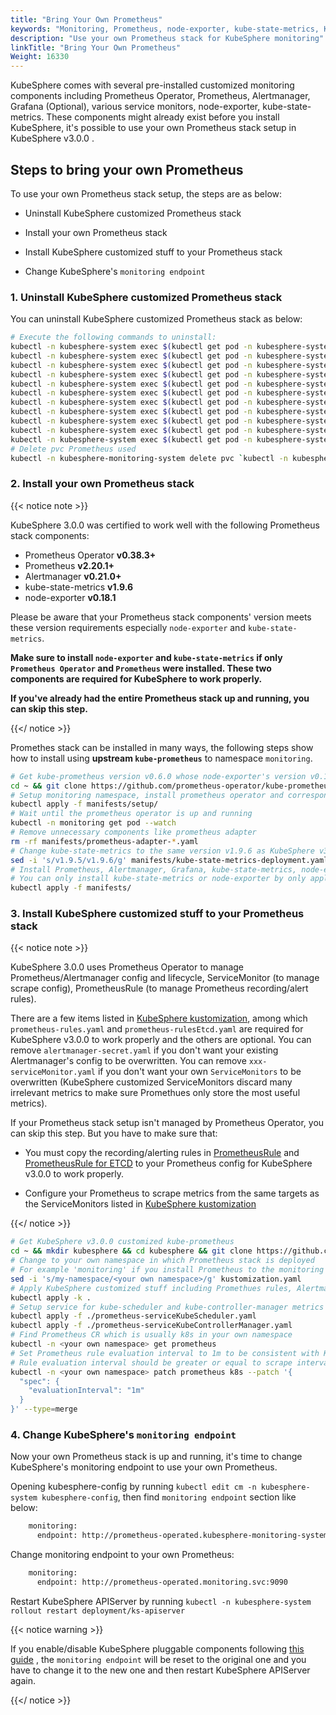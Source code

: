 ```yaml
---
title: "Bring Your Own Prometheus"
keywords: "Monitoring, Prometheus, node-exporter, kube-state-metrics, KubeSphere, Kubernetes"
description: "Use your own Prometheus stack for KubeSphere monitoring"
linkTitle: "Bring Your Own Prometheus"
Weight: 16330
---
```


KubeSphere comes with several pre-installed customized monitoring components including Prometheus Operator, Prometheus, Alertmanager, Grafana (Optional), various service monitors, node-exporter, kube-state-metrics. These components might already exist before you install KubeSphere, it's possible to use your own Prometheus stack setup in KubeSphere v3.0.0 .

## Steps to bring your own Prometheus

To use your own Prometheus stack setup, the steps are as below:

- Uninstall KubeSphere customized Prometheus stack

- Install your own Prometheus stack

- Install KubeSphere customized stuff to your Prometheus stack

- Change KubeSphere's `monitoring endpoint`

### 1. Uninstall KubeSphere customized Prometheus stack

You can uninstall KubeSphere customized Prometheus stack as below:

```bash
# Execute the following commands to uninstall:
kubectl -n kubesphere-system exec $(kubectl get pod -n kubesphere-system -l app=ks-install -o jsonpath='{.items[0].metadata.name}') -- kubectl delete -f /kubesphere/kubesphere/prometheus/alertmanager/ 2>/dev/null
kubectl -n kubesphere-system exec $(kubectl get pod -n kubesphere-system -l app=ks-install -o jsonpath='{.items[0].metadata.name}') -- kubectl delete -f /kubesphere/kubesphere/prometheus/devops/ 2>/dev/null
kubectl -n kubesphere-system exec $(kubectl get pod -n kubesphere-system -l app=ks-install -o jsonpath='{.items[0].metadata.name}') -- kubectl delete -f /kubesphere/kubesphere/prometheus/etcd/ 2>/dev/null
kubectl -n kubesphere-system exec $(kubectl get pod -n kubesphere-system -l app=ks-install -o jsonpath='{.items[0].metadata.name}') -- kubectl delete -f /kubesphere/kubesphere/prometheus/grafana/ 2>/dev/null
kubectl -n kubesphere-system exec $(kubectl get pod -n kubesphere-system -l app=ks-install -o jsonpath='{.items[0].metadata.name}') -- kubectl delete -f /kubesphere/kubesphere/prometheus/kube-state-metrics/ 2>/dev/null
kubectl -n kubesphere-system exec $(kubectl get pod -n kubesphere-system -l app=ks-install -o jsonpath='{.items[0].metadata.name}') -- kubectl delete -f /kubesphere/kubesphere/prometheus/node-exporter/ 2>/dev/null
kubectl -n kubesphere-system exec $(kubectl get pod -n kubesphere-system -l app=ks-install -o jsonpath='{.items[0].metadata.name}') -- kubectl delete -f /kubesphere/kubesphere/prometheus/upgrade/ 2>/dev/null
kubectl -n kubesphere-system exec $(kubectl get pod -n kubesphere-system -l app=ks-install -o jsonpath='{.items[0].metadata.name}') -- kubectl delete -f /kubesphere/kubesphere/prometheus/prometheus-rules-v1.16\+.yaml 2>/dev/null
kubectl -n kubesphere-system exec $(kubectl get pod -n kubesphere-system -l app=ks-install -o jsonpath='{.items[0].metadata.name}') -- kubectl delete -f /kubesphere/kubesphere/prometheus/prometheus-rules.yaml 2>/dev/null
kubectl -n kubesphere-system exec $(kubectl get pod -n kubesphere-system -l app=ks-install -o jsonpath='{.items[0].metadata.name}') -- kubectl delete -f /kubesphere/kubesphere/prometheus/prometheus 2>/dev/null
kubectl -n kubesphere-system exec $(kubectl get pod -n kubesphere-system -l app=ks-install -o jsonpath='{.items[0].metadata.name}') -- kubectl delete -f /kubesphere/kubesphere/prometheus/init/ 2>/dev/null
# Delete pvc Prometheus used
kubectl -n kubesphere-monitoring-system delete pvc `kubectl -n kubesphere-monitoring-system get pvc | grep -v VOLUME | awk '{print $1}' |  tr '\n' ' '`
```

### 2. Install your own Prometheus stack

{{< notice note >}}

KubeSphere 3.0.0 was certified to work well with the following Prometheus stack components:

- Prometheus Operator **v0.38.3+**
- Prometheus **v2.20.1+**
- Alertmanager **v0.21.0+**
- kube-state-metrics **v1.9.6**
- node-exporter **v0.18.1**

Please be aware that your Prometheus stack components' version meets these version requirements especially `node-exporter` and `kube-state-metrics`.

**Make sure to install `node-exporter` and `kube-state-metrics` if only `Prometheus Operator` and `Prometheus` were installed. These two components are required for KubeSphere to work properly.**

**If you've already had the entire Prometheus stack up and running, you can skip this step.**

{{</ notice >}}

Promethes stack can be installed in many ways, the following steps show how to install using **upstream `kube-prometheus`** to namespace `monitoring`.

```bash
# Get kube-prometheus version v0.6.0 whose node-exporter's version v0.18.1 matches the one KubeSphere v3.0.0 used
cd ~ && git clone https://github.com/prometheus-operator/kube-prometheus.git && cd kube-prometheus && git checkout tags/v0.6.0 -b v0.6.0
# Setup monitoring namespace, install prometheus operator and corresponding roles
kubectl apply -f manifests/setup/
# Wait until the prometheus operator is up and running
kubectl -n monitoring get pod --watch
# Remove unnecessary components like prometheus adapter
rm -rf manifests/prometheus-adapter-*.yaml
# Change kube-state-metrics to the same version v1.9.6 as KubeSphere v3.0.0 used
sed -i 's/v1.9.5/v1.9.6/g' manifests/kube-state-metrics-deployment.yaml
# Install Prometheus, Alertmanager, Grafana, kube-state-metrics, node-exporter
# You can only install kube-state-metrics or node-exporter by only applying yaml files kube-state-metrics-*.yaml or node-exporter-*.yaml
kubectl apply -f manifests/
```

### 3. Install KubeSphere customized stuff to your Prometheus stack

{{< notice note >}}

KubeSphere 3.0.0 uses Prometheus Operator to manage Prometheus/Alertmanager config and lifecycle, ServiceMonitor (to manage scrape config), PrometheusRule (to manage Prometheus recording/alert rules).

There are a few items listed in [KubeSphere kustomization](https://github.com/kubesphere/kube-prometheus/blob/ks-v3.0/kustomize/kustomization.yaml), among which `prometheus-rules.yaml` and `prometheus-rulesEtcd.yaml` are required for KubeSphere v3.0.0 to work properly and the others are optional. You can remove `alertmanager-secret.yaml` if you don't want your existing Alertmanager's config to be overwritten. You can remove `xxx-serviceMonitor.yaml` if you don't want your own `ServiceMonitors` to be overwritten (KubeSphere customized ServiceMonitors discard many irrelevant metrics to make sure Promethues only store the most useful metrics).

If your Prometheus stack setup isn't managed by Prometheus Operator, you can skip this step. But you have to make sure that:

- You must copy the recording/alerting rules in [PrometheusRule](https://github.com/kubesphere/kube-prometheus/blob/ks-v3.0/kustomize/prometheus-rules.yaml) and [PrometheusRule for ETCD](https://github.com/kubesphere/kube-prometheus/blob/ks-v3.0/kustomize/prometheus-rulesEtcd.yaml) to your Prometheus config for KubeSphere v3.0.0 to work properly.

- Configure your Prometheus to scrape metrics from the same targets as the ServiceMonitors listed in [KubeSphere kustomization](https://github.com/kubesphere/kube-prometheus/blob/ks-v3.0/kustomize/kustomization.yaml)

{{</ notice >}}

```bash
# Get KubeSphere v3.0.0 customized kube-prometheus
cd ~ && mkdir kubesphere && cd kubesphere && git clone https://github.com/kubesphere/kube-prometheus.git && cd kube-prometheus/kustomize
# Change to your own namespace in which Prometheus stack is deployed
# For example 'monitoring' if you install Prometheus to the monitoring namespace following step 2.
sed -i 's/my-namespace/<your own namespace>/g' kustomization.yaml
# Apply KubeSphere customized stuff including Promethues rules, Alertmanager config, various ServiceMonitors.  
kubectl apply -k .
# Setup service for kube-scheduler and kube-controller-manager metrics exposure
kubectl apply -f ./prometheus-serviceKubeScheduler.yaml
kubectl apply -f ./prometheus-serviceKubeControllerManager.yaml
# Find Prometheus CR which is usually k8s in your own namespace
kubectl -n <your own namespace> get prometheus
# Set Prometheus rule evaluation interval to 1m to be consistent with KubeSphere v3.0.0 customized ServiceMonitor
# Rule evaluation interval should be greater or equal to scrape interval.
kubectl -n <your own namespace> patch prometheus k8s --patch '{
  "spec": {
    "evaluationInterval": "1m"
  }
}' --type=merge
```

### 4. Change KubeSphere's `monitoring endpoint`

Now your own Prometheus stack is up and running, it's time to change KubeSphere's monitoring endpoint to use your own Prometheus.

Opening kubesphere-config by running `kubectl edit cm -n kubesphere-system kubesphere-config`, then find `monitoring endpoint` section like below:

```bash
    monitoring:
      endpoint: http://prometheus-operated.kubesphere-monitoring-system.svc:9090
```

Change monitoring endpoint to your own Prometheus:

```bash
    monitoring:
      endpoint: http://prometheus-operated.monitoring.svc:9090
```

Restart KubeSphere APIServer by running `kubectl -n kubesphere-system rollout restart deployment/ks-apiserver`

{{< notice warning >}}

If you enable/disable KubeSphere pluggable components following [this guide](https://kubesphere.io/docs/pluggable-components/overview/) , the `monitoring endpoint` will be reset to the original one and you have to change it to the new one and then restart KubeSphere APIServer again.

{{</ notice >}}